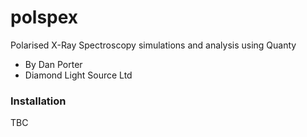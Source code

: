 # polspex
Polarised X-Ray Spectroscopy simulations and analysis using Quanty

- By Dan Porter
- Diamond Light Source Ltd


### Installation
TBC
